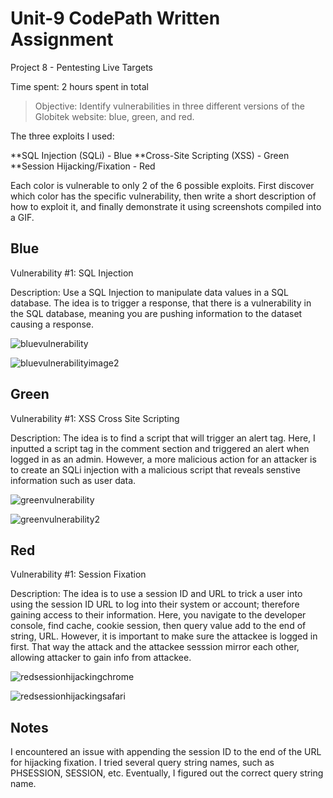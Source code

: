 # Unit-9 CodePath Written Assignment
Project 8 - Pentesting Live Targets

Time spent: 2 hours spent in total

> Objective: Identify vulnerabilities in three different versions of the Globitek website: blue, green, and red.

The three exploits I used:


**SQL Injection (SQLi) - Blue 
**Cross-Site Scripting (XSS) - Green
**Session Hijacking/Fixation - Red

Each color is vulnerable to only 2 of the 6 possible exploits. First discover which color has the specific vulnerability, then write a short description of how to exploit it, and finally demonstrate it using screenshots compiled into a GIF.

## Blue

Vulnerability #1: SQL Injection

Description: Use a SQL Injection to manipulate data values in a SQL database. The idea is to trigger a response, that there is a vulnerability in the SQL database, meaning you are pushing information to the dataset causing a response. 

![bluevulnerability](https://user-images.githubusercontent.com/64348938/115821657-08b01700-a3b8-11eb-982f-1cbae07195af.png)

![bluevulnerabilityimage2](https://user-images.githubusercontent.com/64348938/115821701-1ebdd780-a3b8-11eb-8e9f-e29a9bc5e5d5.png)

## Green

Vulnerability #1: XSS Cross Site Scripting

Description: The idea is to find a script that will trigger an alert tag. Here, I inputted a script tag in the comment section and triggered an alert when logged in as an admin. However, a more malicious action for an attacker is to create an SQLi injection with a malicious script that reveals senstive information such as user data.

![greenvulnerability](https://user-images.githubusercontent.com/64348938/115822051-bcb1a200-a3b8-11eb-90aa-5dd96a9c2003.png)

![greenvulnerability2](https://user-images.githubusercontent.com/64348938/115822118-d9e67080-a3b8-11eb-8c15-2392b62cd1f7.png)


## Red

Vulnerability #1: Session Fixation

Description: The idea is to use a session ID and URL to trick a user into using the session ID URL to log into their system or account; therefore gaining access to their information. Here, you navigate to the developer console, find cache, cookie session, then query value add to the end of string, URL. However, it is important to make sure the attackee is logged in first. That way the attack and the attackee sesssion mirror each other, allowing attacker to gain info from attackee.

![redsessionhijackingchrome](https://user-images.githubusercontent.com/64348938/116763472-550be000-a9d2-11eb-84f6-16fca7800878.png)

![redsessionhijackingsafari](https://user-images.githubusercontent.com/64348938/115822586-a6581600-a3b9-11eb-8030-43be6afcffbb.png)



## Notes

I encountered an issue with appending the session ID to the end of the URL for hijacking fixation. I tried several query string names, such as PHSESSION, SESSION, etc. Eventually, I figured out the correct query string name. 
